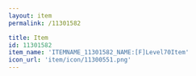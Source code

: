 ```yaml
---
layout: item
permalink: /11301582

title: Item
id: 11301582
item_name: 'ITEMNAME_11301582_NAME:[F]Level70Item'
icon_url: 'item/icon/11300551.png'
---
```

